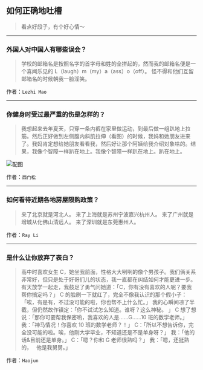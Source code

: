 ## 如何正确地吐槽

> 看点好段子，有个好心情～


 
---

### 外国人对中国人有哪些误会？

> 学校的邮箱名是按照名字的首字母和姓的全拼起的，然而我的邮箱名便是一个喜闻乐见的 L（laugh）m（my）a（ass）o（off）。
> 怪不得和他们互留邮箱名的时候朝我一脸淫笑。


作者：`Lezhi Mao`

---

### 你健身时受过最严重的伤是怎样的？

> 我想起来去年夏天，只穿一条内裤在家里做运动，到最后做一组趴地上拉筋。然后正好做到左侧腹内斜肌拉伸（看图）的时候，我妈和她朋友进来了。我妈肯定想给她朋友看看我，然后好让那个阿姨给我介绍对象啥的。结果，我像个智障一样趴在地上。我像个智障一样趴在地上。趴在地上。



![配图](https://pic2.zhimg.com/v2-28b9f1c23d20194baa1677f2838990f9_b.jpg)


作者：`西门松`

---

### 如何看待近期各地房屋限购政策？

> 来了北京就是河北人。
> 来了上海就是苏州宁波嘉兴杭州人。
> 来了广州就是增城从化佛山清远人。
> 来了深圳就是东莞惠州人。


作者：`Ray Li`

---

### 是什么让你放弃了表白？

> 高中时喜欢女生 C，她坐我前面，性格大大咧咧的像个男孩子。我们俩关系非常好，但只是处于好哥们儿的状态，我一直都在纠结如何才能更进一步。
> 有天放学一起走，我鼓足了勇气问她道：「C，你有没有喜欢的人呢？要我帮你搞定吗？」
> C 的脸刷一下就红了，完全不像我认识的那个假小子：「唉，有是有，不过没可能的啦，你也帮不上什么忙。」
> 我的心瞬间凉了半截，但仍然故作镇定：「你不试试怎么知道。谁呀？这么神秘。 」
> C 想了想说：「那你可要帮我保密哟，我喜欢的人是……G……10 班的数学老师。」
> 我：「神马情况！你喜欢 10 班的数学老师？！」
> C：「所以不想告诉你，完全没可能的啦。唉，他刚大学毕业，不知道还是不是单身呀？」
> 我：「他的话&目前还是单身。」
> C：「嗯？你和 G 老师很熟吗？」
> 我：「嗯，还挺熟的，
>  
> 他是我舅舅。」


作者：`Haojun`